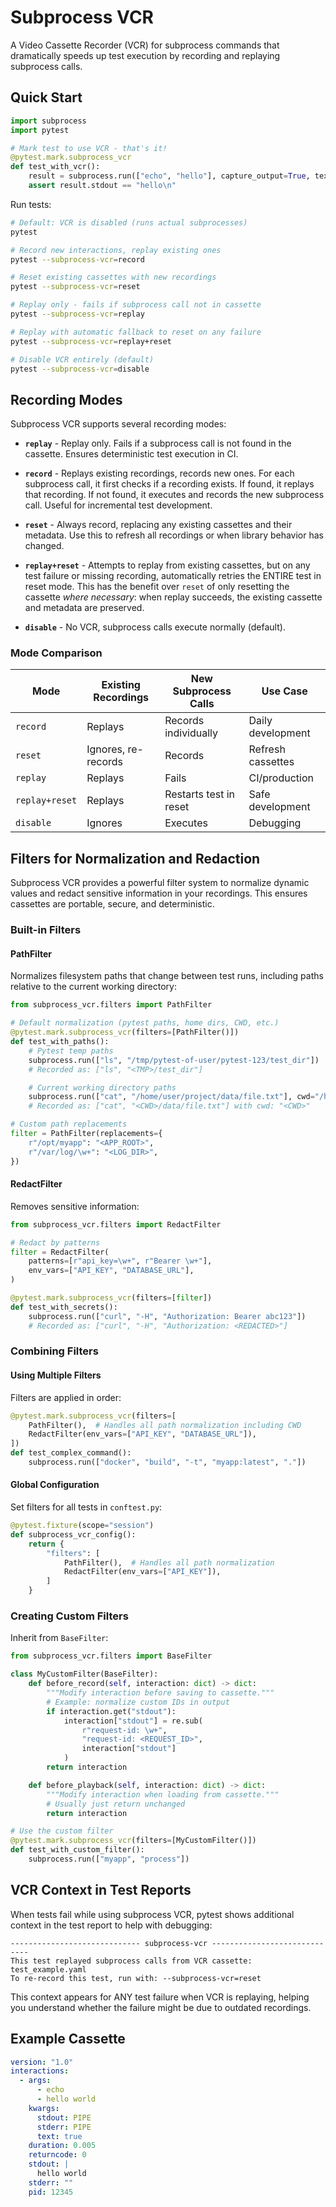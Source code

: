 # Subprocess VCR

A Video Cassette Recorder (VCR) for subprocess commands that dramatically speeds
up test execution by recording and replaying subprocess calls.

## Quick Start

```python
import subprocess
import pytest

# Mark test to use VCR - that's it!
@pytest.mark.subprocess_vcr
def test_with_vcr():
    result = subprocess.run(["echo", "hello"], capture_output=True, text=True)
    assert result.stdout == "hello\n"
```

Run tests:

```bash
# Default: VCR is disabled (runs actual subprocesses)
pytest

# Record new interactions, replay existing ones
pytest --subprocess-vcr=record

# Reset existing cassettes with new recordings
pytest --subprocess-vcr=reset

# Replay only - fails if subprocess call not in cassette
pytest --subprocess-vcr=replay

# Replay with automatic fallback to reset on any failure
pytest --subprocess-vcr=replay+reset

# Disable VCR entirely (default)
pytest --subprocess-vcr=disable
```

## Recording Modes

Subprocess VCR supports several recording modes:

- **`replay`** - Replay only. Fails if a subprocess call is not found in the
  cassette. Ensures deterministic test execution in CI.

- **`record`** - Replays existing recordings, records new ones. For each
  subprocess call, it first checks if a recording exists. If found, it replays
  that recording. If not found, it executes and records the new subprocess call.
  Useful for incremental test development.

- **`reset`** - Always record, replacing any existing cassettes and their
  metadata. Use this to refresh all recordings or when library behavior has
  changed.

- **`replay+reset`** - Attempts to replay from existing cassettes, but on any
  test failure or missing recording, automatically retries the ENTIRE test in
  reset mode. This has the benefit over `reset` of only resetting the cassette
  _where necessary_: when replay succeeds, the existing cassette and metadata
  are preserved.

- **`disable`** - No VCR, subprocess calls execute normally (default).

### Mode Comparison

| Mode           | Existing Recordings | New Subprocess Calls   | Use Case          |
| -------------- | ------------------- | ---------------------- | ----------------- |
| `record`       | Replays             | Records individually   | Daily development |
| `reset`        | Ignores, re-records | Records                | Refresh cassettes |
| `replay`       | Replays             | Fails                  | CI/production     |
| `replay+reset` | Replays             | Restarts test in reset | Safe development  |
| `disable`      | Ignores             | Executes               | Debugging         |

## Filters for Normalization and Redaction

Subprocess VCR provides a powerful filter system to normalize dynamic values and
redact sensitive information in your recordings. This ensures cassettes are
portable, secure, and deterministic.

### Built-in Filters

#### PathFilter

Normalizes filesystem paths that change between test runs, including paths
relative to the current working directory:

```python
from subprocess_vcr.filters import PathFilter

# Default normalization (pytest paths, home dirs, CWD, etc.)
@pytest.mark.subprocess_vcr(filters=[PathFilter()])
def test_with_paths():
    # Pytest temp paths
    subprocess.run(["ls", "/tmp/pytest-of-user/pytest-123/test_dir"])
    # Recorded as: ["ls", "<TMP>/test_dir"]

    # Current working directory paths
    subprocess.run(["cat", "/home/user/project/data/file.txt"], cwd="/home/user/project")
    # Recorded as: ["cat", "<CWD>/data/file.txt"] with cwd: "<CWD>"

# Custom path replacements
filter = PathFilter(replacements={
    r"/opt/myapp": "<APP_ROOT>",
    r"/var/log/\w+": "<LOG_DIR>",
})
```

#### RedactFilter

Removes sensitive information:

```python
from subprocess_vcr.filters import RedactFilter

# Redact by patterns
filter = RedactFilter(
    patterns=[r"api_key=\w+", r"Bearer \w+"],
    env_vars=["API_KEY", "DATABASE_URL"],
)

@pytest.mark.subprocess_vcr(filters=[filter])
def test_with_secrets():
    subprocess.run(["curl", "-H", "Authorization: Bearer abc123"])
    # Recorded as: ["curl", "-H", "Authorization: <REDACTED>"]
```

### Combining Filters

#### Using Multiple Filters

Filters are applied in order:

```python
@pytest.mark.subprocess_vcr(filters=[
    PathFilter(),  # Handles all path normalization including CWD
    RedactFilter(env_vars=["API_KEY", "DATABASE_URL"]),
])
def test_complex_command():
    subprocess.run(["docker", "build", "-t", "myapp:latest", "."])
```

#### Global Configuration

Set filters for all tests in `conftest.py`:

```python
@pytest.fixture(scope="session")
def subprocess_vcr_config():
    return {
        "filters": [
            PathFilter(),  # Handles all path normalization
            RedactFilter(env_vars=["API_KEY"]),
        ]
    }
```

### Creating Custom Filters

Inherit from `BaseFilter`:

```python
from subprocess_vcr.filters import BaseFilter

class MyCustomFilter(BaseFilter):
    def before_record(self, interaction: dict) -> dict:
        """Modify interaction before saving to cassette."""
        # Example: normalize custom IDs in output
        if interaction.get("stdout"):
            interaction["stdout"] = re.sub(
                r"request-id: \w+",
                "request-id: <REQUEST_ID>",
                interaction["stdout"]
            )
        return interaction

    def before_playback(self, interaction: dict) -> dict:
        """Modify interaction when loading from cassette."""
        # Usually just return unchanged
        return interaction

# Use the custom filter
@pytest.mark.subprocess_vcr(filters=[MyCustomFilter()])
def test_with_custom_filter():
    subprocess.run(["myapp", "process"])
```

## VCR Context in Test Reports

When tests fail while using subprocess VCR, pytest shows additional context in
the test report to help with debugging:

```
----------------------------- subprocess-vcr -----------------------------
This test replayed subprocess calls from VCR cassette: test_example.yaml
To re-record this test, run with: --subprocess-vcr=reset
```

This context appears for ANY test failure when VCR is replaying, helping you
understand whether the failure might be due to outdated recordings.

## Example Cassette

```yaml
version: "1.0"
interactions:
  - args:
      - echo
      - hello world
    kwargs:
      stdout: PIPE
      stderr: PIPE
      text: true
    duration: 0.005
    returncode: 0
    stdout: |
      hello world
    stderr: ""
    pid: 12345
```
